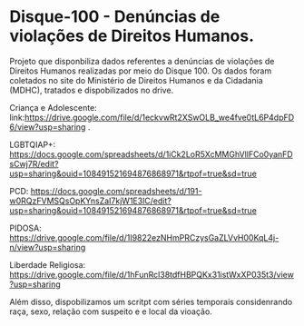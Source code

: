 # Disque-100 - Denúncias de violações de Direitos Humanos.

Projeto que disponbiliza dados referentes a denúncias de violações de Direitos Humanos realizadas por meio do Disque 100. Os dados foram coletados no site do Ministério de Direitos Humanos e da Cidadania (MDHC), tratados e dispobilizados no drive.

Criança e Adolescente: link:https://drive.google.com/file/d/1eckvwRt2XSwOLB_we4fve0tL6P4dpFD6/view?usp=sharing .

LGBTQIAP+: https://docs.google.com/spreadsheets/d/1iCk2LoR5XcMMGhVllFCo0yanFDsCwj7R/edit?usp=sharing&ouid=108491521694876868971&rtpof=true&sd=true

PCD: https://docs.google.com/spreadsheets/d/191-w0RQzFVMSQsOpKYnsZaI7kjW1E3lC/edit?usp=sharing&ouid=108491521694876868971&rtpof=true&sd=true

PIDOSA: https://drive.google.com/file/d/1I9822ezNHmPRCzysGaZLVvH00KqL4j-n/view?usp=sharing

Liberdade Religiosa: https://drive.google.com/file/d/1hFunRcl38tdfHBPQKx31istWxXP035t3/view?usp=sharing

Além disso, dispobilizamos um scritpt com séries temporais considenrando raça, sexo, relação com suspeito e e local da vioação.
